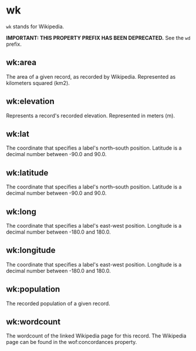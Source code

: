 # wk

`wk` stands for Wikipedia.

**IMPORTANT: THIS PROPERTY PREFIX HAS BEEN DEPRECATED.** See the `wd` prefix.

## wk:area

The area of a given record, as recorded by Wikipedia. Represented as kilometers squared (km2).

## wk:elevation

Represents a record's recorded elevation. Represented in meters (m).

## wk:lat

The coordinate that specifies a label's north–south position. Latitude is a decimal number between -90.0 and 90.0.

## wk:latitude

The coordinate that specifies a label's north–south position. Latitude is a decimal number between -90.0 and 90.0.

## wk:long

The coordinate that specifies a label's east-west position. Longitude is a decimal number between -180.0 and 180.0.

## wk:longitude

The coordinate that specifies a label's east-west position. Longitude is a decimal number between -180.0 and 180.0.

## wk:population

The recorded population of a given record.

## wk:wordcount

The wordcount of the linked Wikipedia page for this record. The Wikipedia page can be found in the wof:concordances property.
